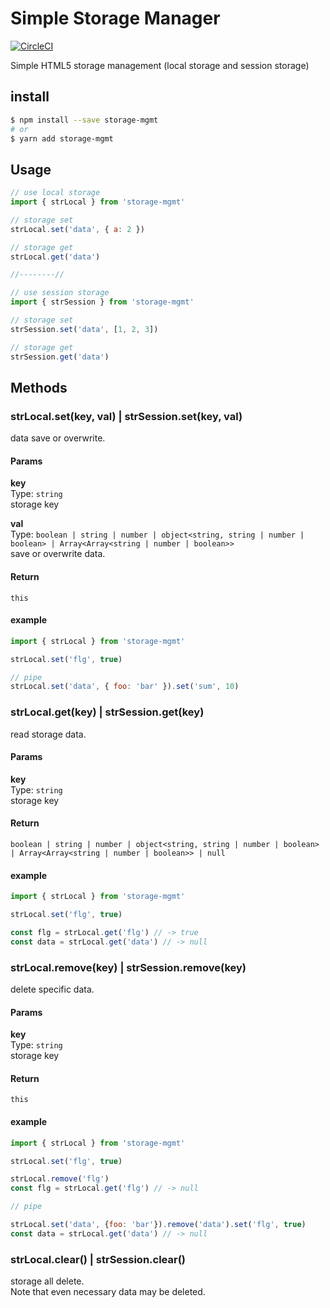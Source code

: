 # Simple Storage Manager

[![CircleCI](https://circleci.com/gh/arcone-nk/storage-mgmt/tree/master.svg?style=svg)](https://circleci.com/gh/arcone-nk/storage-mgmt/tree/master)

Simple HTML5 storage management (local storage and session storage)

## install

```bash
$ npm install --save storage-mgmt
# or
$ yarn add storage-mgmt
```

## Usage

```javascript
// use local storage
import { strLocal } from 'storage-mgmt'

// storage set
strLocal.set('data', { a: 2 })

// storage get
strLocal.get('data')

//--------//

// use session storage
import { strSession } from 'storage-mgmt'

// storage set
strSession.set('data', [1, 2, 3])

// storage get
strSession.get('data')
```

## Methods

### strLocal.set(key, val) | strSession.set(key, val)

data save or overwrite.

#### Params

**key**  
Type: `string`  
storage key

**val**  
Type: `boolean | string | number | object<string, string | number | boolean> | Array<Array<string | number | boolean>>`  
 save or overwrite data.

#### Return

`this`

#### example

```javascript
import { strLocal } from 'storage-mgmt'

strLocal.set('flg', true)

// pipe
strLocal.set('data', { foo: 'bar' }).set('sum', 10)
```

### strLocal.get(key) | strSession.get(key)

read storage data.

#### Params

**key**  
Type: `string`  
storage key

#### Return

`boolean | string | number | object<string, string | number | boolean> | Array<Array<string | number | boolean>> | null`

#### example

```javascript
import { strLocal } from 'storage-mgmt'

strLocal.set('flg', true)

const flg = strLocal.get('flg') // -> true
const data = strLocal.get('data') // -> null
```

### strLocal.remove(key) | strSession.remove(key)

delete specific data.

#### Params

**key**  
Type: `string`  
storage key

#### Return

`this`

#### example

```javascript
import { strLocal } from 'storage-mgmt'

strLocal.set('flg', true)

strLocal.remove('flg')
const flg = strLocal.get('flg') // -> null

// pipe

strLocal.set('data', {foo: 'bar'}).remove('data').set('flg', true)
const data = strLocal.get('data') // -> null
```

### strLocal.clear() | strSession.clear()

storage all delete.  
Note that even necessary data may be deleted.



